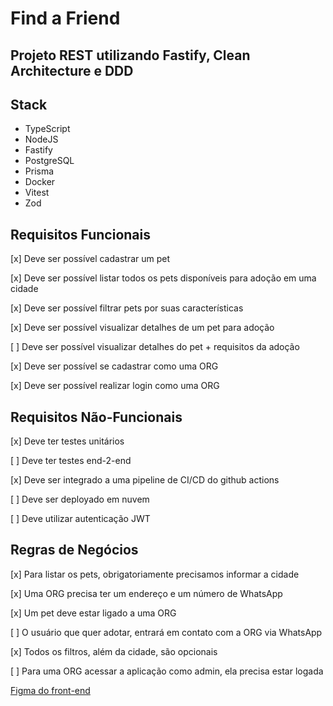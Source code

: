 # Find a Friend
Projeto REST utilizando Fastify, Clean Architecture e DDD
---

## Stack
- TypeScript
- NodeJS
- Fastify
- PostgreSQL
- Prisma
- Docker
- Vitest
- Zod

## Requisitos Funcionais
[x] Deve ser possível cadastrar um pet

[x] Deve ser possível listar todos os pets disponíveis para adoção em uma cidade

[x] Deve ser possível filtrar pets por suas características

[x] Deve ser possível visualizar detalhes de um pet para adoção

[ ] Deve ser possível visualizar detalhes do pet + requisitos da adoção

[x] Deve ser possível se cadastrar como uma ORG

[x] Deve ser possível realizar login como uma ORG

## Requisitos Não-Funcionais
[x] Deve ter testes unitários

[ ] Deve ter testes end-2-end

[x] Deve ser integrado a uma pipeline de CI/CD do github actions

[ ] Deve ser deployado em nuvem

[ ] Deve utilizar autenticação JWT

## Regras de Negócios
[x] Para listar os pets, obrigatoriamente precisamos informar a cidade

[x] Uma ORG precisa ter um endereço e um número de WhatsApp

[x] Um pet deve estar ligado a uma ORG

[ ] O usuário que quer adotar, entrará em contato com a ORG via WhatsApp

[x] Todos os filtros, além da cidade, são opcionais

[ ] Para uma ORG acessar a aplicação como admin, ela precisa estar logada

[Figma do front-end](https://www.figma.com/community/file/1220006040435238030)